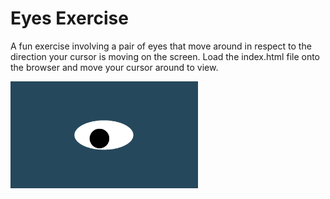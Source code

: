 # Eyes Exercise
A fun exercise involving a pair of eyes that move around in respect to the direction your cursor is moving on the screen. Load the index.html file onto the browser and move your cursor around to view.

<img src= "oneeye.png" width='300'/>
